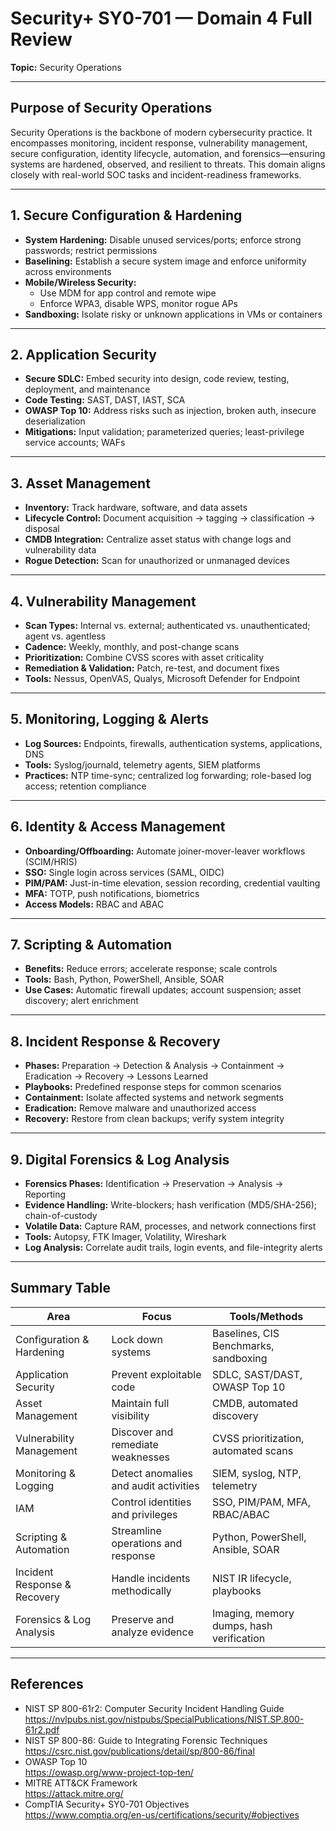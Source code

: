 # Security+ SY0-701 — Domain 4 Full Review  
**Topic:** Security Operations    

---

## Purpose of Security Operations

Security Operations is the backbone of modern cybersecurity practice. It encompasses monitoring, incident response, vulnerability management, secure configuration, identity lifecycle, automation, and forensics—ensuring systems are hardened, observed, and resilient to threats. This domain aligns closely with real-world SOC tasks and incident-readiness frameworks.

---

## 1. Secure Configuration & Hardening

- **System Hardening:** Disable unused services/ports; enforce strong passwords; restrict permissions  
- **Baselining:** Establish a secure system image and enforce uniformity across environments  
- **Mobile/Wireless Security:**  
  - Use MDM for app control and remote wipe  
  - Enforce WPA3, disable WPS, monitor rogue APs  
- **Sandboxing:** Isolate risky or unknown applications in VMs or containers  

---

## 2. Application Security

- **Secure SDLC:** Embed security into design, code review, testing, deployment, and maintenance  
- **Code Testing:** SAST, DAST, IAST, SCA  
- **OWASP Top 10:** Address risks such as injection, broken auth, insecure deserialization  
- **Mitigations:** Input validation; parameterized queries; least-privilege service accounts; WAFs  

---

## 3. Asset Management

- **Inventory:** Track hardware, software, and data assets  
- **Lifecycle Control:** Document acquisition → tagging → classification → disposal  
- **CMDB Integration:** Centralize asset status with change logs and vulnerability data  
- **Rogue Detection:** Scan for unauthorized or unmanaged devices  

---

## 4. Vulnerability Management

- **Scan Types:** Internal vs. external; authenticated vs. unauthenticated; agent vs. agentless  
- **Cadence:** Weekly, monthly, and post-change scans  
- **Prioritization:** Combine CVSS scores with asset criticality  
- **Remediation & Validation:** Patch, re-test, and document fixes  
- **Tools:** Nessus, OpenVAS, Qualys, Microsoft Defender for Endpoint  

---

## 5. Monitoring, Logging & Alerts

- **Log Sources:** Endpoints, firewalls, authentication systems, applications, DNS  
- **Tools:** Syslog/journald, telemetry agents, SIEM platforms  
- **Practices:** NTP time-sync; centralized log forwarding; role-based log access; retention compliance  

---

## 6. Identity & Access Management

- **Onboarding/Offboarding:** Automate joiner-mover-leaver workflows (SCIM/HRIS)  
- **SSO:** Single login across services (SAML, OIDC)  
- **PIM/PAM:** Just-in-time elevation, session recording, credential vaulting  
- **MFA:** TOTP, push notifications, biometrics  
- **Access Models:** RBAC and ABAC  

---

## 7. Scripting & Automation

- **Benefits:** Reduce errors; accelerate response; scale controls  
- **Tools:** Bash, Python, PowerShell, Ansible, SOAR  
- **Use Cases:** Automatic firewall updates; account suspension; asset discovery; alert enrichment  

---

## 8. Incident Response & Recovery

- **Phases:** Preparation → Detection & Analysis → Containment → Eradication → Recovery → Lessons Learned  
- **Playbooks:** Predefined response steps for common scenarios  
- **Containment:** Isolate affected systems and network segments  
- **Eradication:** Remove malware and unauthorized access  
- **Recovery:** Restore from clean backups; verify system integrity  

---

## 9. Digital Forensics & Log Analysis

- **Forensics Phases:** Identification → Preservation → Analysis → Reporting  
- **Evidence Handling:** Write-blockers; hash verification (MD5/SHA-256); chain-of-custody  
- **Volatile Data:** Capture RAM, processes, and network connections first  
- **Tools:** Autopsy, FTK Imager, Volatility, Wireshark  
- **Log Analysis:** Correlate audit trails, login events, and file-integrity alerts  

---

## Summary Table

| Area                         | Focus                                  | Tools/Methods                               |
| -----------------------------| -------------------------------------- | -------------------------------------------- |
| Configuration & Hardening    | Lock down systems                      | Baselines, CIS Benchmarks, sandboxing       |
| Application Security         | Prevent exploitable code               | SDLC, SAST/DAST, OWASP Top 10               |
| Asset Management             | Maintain full visibility               | CMDB, automated discovery                   |
| Vulnerability Management     | Discover and remediate weaknesses      | CVSS prioritization, automated scans        |
| Monitoring & Logging         | Detect anomalies and audit activities  | SIEM, syslog, NTP, telemetry                |
| IAM                          | Control identities and privileges      | SSO, PIM/PAM, MFA, RBAC/ABAC                |
| Scripting & Automation       | Streamline operations and response     | Python, PowerShell, Ansible, SOAR           |
| Incident Response & Recovery | Handle incidents methodically          | NIST IR lifecycle, playbooks                |
| Forensics & Log Analysis     | Preserve and analyze evidence          | Imaging, memory dumps, hash verification    |

---

## References

- NIST SP 800-61r2: Computer Security Incident Handling Guide  
  https://nvlpubs.nist.gov/nistpubs/SpecialPublications/NIST.SP.800-61r2.pdf  
- NIST SP 800-86: Guide to Integrating Forensic Techniques  
  https://csrc.nist.gov/publications/detail/sp/800-86/final  
- OWASP Top 10  
  https://owasp.org/www-project-top-ten/  
- MITRE ATT&CK Framework  
  https://attack.mitre.org/  
- CompTIA Security+ SY0-701 Objectives  
  https://www.comptia.org/en-us/certifications/security/#objectives